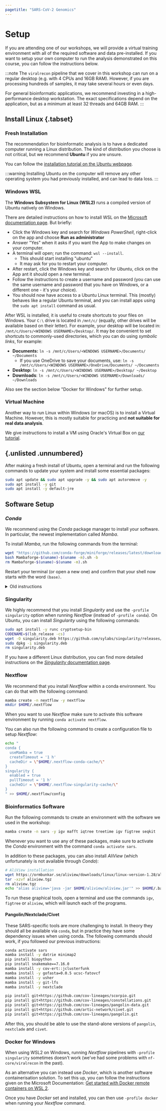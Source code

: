```yaml
---
pagetitle: "SARS-CoV-2 Genomics"
---
```


# Setup 

If you are attending one of our workshops, we will provide a virtual training environment with all of the required software and data pre-installed. 
If you want to setup your own computer to run the analysis demonstrated on this course, you can follow the instructions below. 

:::note
The `viralrecon` pipeline that we cover in this workshop can run on a regular desktop (e.g. with 4 CPUs and 16GB RAM). 
However, if you are processing hundreds of samples, it may take several hours or even days. 

For general bioinformatic applications, we recommend investing in a high-performance desktop workstation. 
The exact specifications depend on the application, but as a minimum at least 32 threads and 64GB RAM.
:::


## Install Linux {.tabset}

### Fresh Installation

The recommendation for bioinformatic analysis is to have a dedicated computer running a Linux distribution. 
The kind of distribution you choose is not critical, but we recommend **Ubuntu** if you are unsure. 

You can follow the [installation tutorial on the Ubuntu webpage](https://ubuntu.com/tutorials/install-ubuntu-desktop#1-overview). 

:::warning
Installing Ubuntu on the computer will remove any other operating system you had previously installed, and can lead to data loss. 
:::

### Windows WSL

The **Windows Subsystem for Linux (WSL2)** runs a compiled version of Ubuntu natively on Windows. 

There are detailed instructions on how to install WSL on the [Microsoft documentation page](https://learn.microsoft.com/en-us/windows/wsl/install). 
But briefly:

- Click the Windows key and search for  _Windows PowerShell_, right-click on the app and choose **Run as administrator** 
- Answer "Yes" when it asks if you want the App to make changes on your computer.
- A terminal will open; run the command: `wsl --install`.
  - This should start installing "ubuntu"
  - It may ask for you to restart your computer. 
- After restart, click the Windows key and search for _Ubuntu_, click on the App ant it should open a new terminal. 
- Follow the instructions to create a username and password (you can use the same username and password that you have on Windows, or a different one - it's your choice). 
- You should now have access to a Ubuntu Linux terminal. 
  This (mostly) behaves like a regular Ubuntu terminal, and you can install apps using the `sudo apt install` command as usual. 

After WSL is installed, it is useful to create shortcuts to your files on Windows. 
Your `C:\` drive is located in `/mnt/c/` (equally, other drives will be available based on their letter). 
For example, your desktop will be located in: `/mnt/c/Users/<WINDOWS USERNAME>/Desktop/`. 
It may be convenient to set shortcuts to commonly-used directories, which you can do using _symbolic links_, for example: 

- **Documents:** `ln -s /mnt/c/Users/<WINDOWS USERNAME>/Documents/ ~/Documents`
  - If you use OneDrive to save your documents, use: `ln -s /mnt/c/Users/<WINDOWS USERNAME>/OneDrive/Documents/ ~/Documents`
- **Desktop:** `ln -s /mnt/c/Users/<WINDOWS USERNAME>/Desktop/ ~/Desktop`
- **Downloads**: `ln -s /mnt/c/Users/<WINDOWS USERNAME>/Downloads/ ~/Downloads`

Also see the section below "Docker for Windows" for further setup.


### Virtual Machine

Another way to run Linux within Windows (or macOS) is to install a Virtual Machine.
However, this is mostly suitable for practicing and **not suitable for real data analysis**.

We give instructions to install a VM using Oracle's Virtual Box on [our tutorial](101-setup_installation_instructions.html).

## {.unlisted .unnumbered}


After making a fresh install of Ubuntu, open a terminal and run the following commands to update your system and install some essential packages: 

```bash
sudo apt update && sudo apt upgrade -y && sudo apt autoremove -y
sudo apt install -y git
sudo apt install -y default-jre
```

## Software Setup

### _Conda_ 

We recommend using the _Conda_ package manager to install your software. 
In particular, the newest implementation called _Mamba_. 

To install _Mamba_, run the following commands from the terminal: 

```bash
wget "https://github.com/conda-forge/miniforge/releases/latest/download/Mambaforge-$(uname)-$(uname -m).sh"
bash Mambaforge-$(uname)-$(uname -m).sh -b
rm Mambaforge-$(uname)-$(uname -m).sh
```

Restart your terminal (or open a new one) and confirm that your shell now starts with the word `(base)`.

<details><summary>Old instructions</summary>
To install _Conda_, run the following commands from the terminal:

```bash
wget https://repo.anaconda.com/miniconda/Miniconda3-latest-Linux-x86_64.sh
bash Miniconda3-latest-Linux-x86_64.sh -b
rm Miniconda3-latest-Linux-x86_64.sh
export PATH="$HOME/miniconda3/bin/:$PATH"
conda init # adds conda to .bashrc
conda config --add channels defaults; conda config --add channels bioconda; conda config --add channels conda-forge
```

Restart your terminal and confirm that your shell now starts with the word `(base)`.

We also install the `mamba` package, which is a faster implementation of the `conda` command: 

```bash
conda install -y mamba
```
</details>

### Singularity

We highly recommend that you install _Singularity_ and use the `-profile singularity` option when running _Nextflow_ (instead of `-profile conda`). 
On Ubuntu, you can install _Singularity_ using the following commands: 

```bash
sudo apt install -y runc cryptsetup-bin
CODENAME=$(lsb_release -cs)
wget -O singularity.deb https://github.com/sylabs/singularity/releases/download/v3.10.2/singularity-ce_3.10.2-${CODENAME}_amd64.deb
sudo dpkg -i singularity.deb
rm singularity.deb
```

If you have a different Linux distribution, you can find more detailed instructions on the [_Singularity_ documentation page](https://docs.sylabs.io/guides/3.0/user-guide/installation.html#install-on-linux). 


### Nextflow

We recommend that you install _Nextflow_ within a conda environment. 
You can do that with the following command:

```bash
mamba create -n nextflow -y nextflow
mkdir $HOME/.nextflow
```

When you want to use _Nextflow_ make sure to activate this software environment by running `conda activate nextflow`. 

You can also run the following command to create a configuration file to setup _Nextflow_:

```bash
echo "
conda {
  useMamba = true
  createTimeout = '1 h'
  cacheDir = \"$HOME/.nextflow-conda-cache/\"
}
singularity {
  enabled = true
  pullTimeout = '1 h'
  cacheDir = \"$HOME/.nextflow-singularity-cache/\"
}
" >> $HOME/.nextflow/config
```

### Bioinformatics Software

Run the following commands to create an environment with the software we used in the workshop: 

```bash
mamba create -n sars -y igv mafft iqtree treetime igv figtree seqkit
```

Whenever you want to use any of these packages, make sure to activate the _Conda_ environment with the command `conda activate sars`.

In addition to these packages, you can also install _AliView_ (which unfortunately is not available through _Conda_):

```bash
# AliView installation
wget https://ormbunkar.se/aliview/downloads/linux/linux-version-1.28/aliview.tgz
tar -xzvf aliview.tgz
rm aliview.tgz
echo "alias aliview='java -jar $HOME/aliview/aliview.jar'" >> $HOME/.bashrc
```
 
To run these graphical tools, open a terminal and use the commands `igv`, `figtree` or `aliview`, which will launch each of the programs. 


#### Pangolin/Nextclade/Civet

These SARS-specific tools are more challenging to install. 
In theory they should all be available via `conda`, but in practice they have some dependency issues when using conda.
The following commands should work, if you followed our previous instructions: 

```bash
conda activate sars
mamba install -y datrie minimap2
pip install biopython
pip install snakemake==7.16.0
mamba install -y cov-ert::jclusterfunk 
mamba install -y gofasta=0.0.5 ucsc-fatovcf 
mamba install -y usher
mamba install -y git-lfs
mamba install -y nextclade

pip install git+https://github.com/cov-lineages/scorpio.git
pip install git+https://github.com/cov-lineages/constellations.git
pip install git+https://github.com/cov-lineages/pangolin-data.git
pip install git+https://github.com/artic-network/civet.git
pip install git+https://github.com/cov-lineages/pangolin.git
```

After this, you should be able to use the stand-alone versions of `pangolin`, `nextclade` and `civet`.


### Docker for Windows

When using WSL2 on Windows, running _Nextflow_ pipelines with `-profile singularity` sometimes doesn't work (we've had some problems with `nf-core/viralrecon` in the past). 

As an alternative you can instead use _Docker_, which is another software containerisation solution. 
To set this up, you can follow the instructions given on the Microsoft Documentation: [Get started with Docker remote containers on WSL 2](https://learn.microsoft.com/en-us/windows/wsl/tutorials/wsl-containers).

Once you have _Docker_ set and installed, you can then use `-profile docker` when running your _Nextflow_ command.